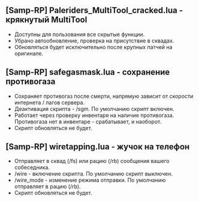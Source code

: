 ## [Samp-RP] Paleriders_MultiTool_cracked.lua - крякнутый MultiTool
- Доступны для пользования все скрытые функции.
- Убрано автообновление, проверка на присутствие в сквадах.
- Обновляться будет исключительно после крупных патчей на оригинале.

## [Samp-RP] safegasmask.lua - сохранение противогаза
- Сохраняет противогаз после смерти, напрямую зависит от скорости интернета / лагов сервера.
- Деактивация скрипта - /sgm. По умолчанию скрипт включен.
- Работает через проверку инвентаря на наличие противогаза. Противогаза нет в инвентаре - срабатывает, и наоборот.
- Скрипт обновляться не будет.

## [Samp-RP] wiretapping.lua - жучок на телефон
- Отправляет в сквад (/fs) или рацию (/rb) сообщения вашего собеседника.
- /wire - включение скрипта. По умолчанию скрипт выключен.
- /wire_mode - изменение режима отправки. По умолчанию отправляет в рацию (/rb).
- Скрипт обновляться не будет.
